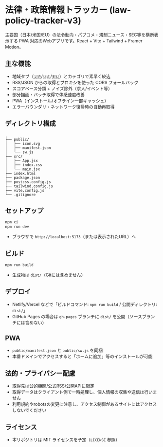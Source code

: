 # 法律・政策情報トラッカー (law-policy-tracker-v3)

主要国（日本/米国/EU）の法令動向・パブコメ・規制ニュース・SEC等を横断表示する PWA 対応のWebアプリです。React + Vite + Tailwind + Framer Motion。

## 主な機能
- 地域タブ（🇯🇵/🇺🇸/🇪🇺）とカテゴリで素早く絞込
- RSS/JSON からの取得とプロキシを使った CORS フォールバック
- スコアベース分類 + ノイズ除外（求人/イベント等）
- 部分描画・バッチ取得で体感速度改善
- PWA（インストール/オフライン一部キャッシュ）
- エラーバウンダリ・ネットワーク復帰時の自動再取得

## ディレクトリ構成
```
.
├── public/
│   ├── icon.svg
│   ├── manifest.json
│   └── sw.js
├── src/
│   ├── App.jsx
│   ├── index.css
│   └── main.jsx
├── index.html
├── package.json
├── postcss.config.js
├── tailwind.config.js
├── vite.config.js
└── .gitignore
```

## セットアップ
```bash
npm ci
npm run dev
```
- ブラウザで `http://localhost:5173`（または表示されたURL）へ

## ビルド
```bash
npm run build
```
- 生成物は `dist/`（Gitには含めません）

## デプロイ
- Netlify/Vercel などで「ビルドコマンド: `npm run build` / 公開ディレクトリ: `dist/`」
- GitHub Pages の場合は `gh-pages` ブランチに `dist/` を公開（ソースブランチには含めない）

## PWA
- `public/manifest.json` と `public/sw.js` を同梱
- 本番ドメインでアクセスすると「ホームに追加」等のインストールが可能

## 法的・プライバシー配慮
- 取得先は公的機関/公式RSS/公開APIに限定
- 取得データはクライアント側で一時処理し、個人情報の収集や送信は行いません
- 利用規約やrobotsの変更に注意し、アクセス制御があるサイトにはアクセスしないでください

## ライセンス
- 本リポジトリは MIT ライセンスを予定（`LICENSE` 参照）
